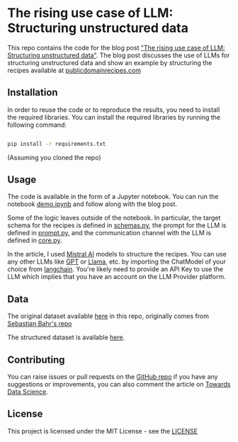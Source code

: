 # The rising use case of LLM: Structuring unstructured data

This repo contains the code for the blog post ["The rising use case of LLM: Structuring unstructured data"](https://towardsdatascience.com/the-lesser-known-rising-application-of-llms-775834116477). 
The blog post discusses the use of LLMs for structuring unstructured data and show an example by structuring the recipes available at [publicdomainrecipes.com](https://publicdomainrecipes.com/)

## Installation

In order to reuse the code or to reproduce the results, you need to install the required libraries. You can install the required libraries by running the following command:

```bash

pip install -r requirements.txt

```

(Assuming you cloned the repo)

## Usage

The code is available in the form of a Jupyter notebook. You can run the notebook [demo.ipynb](https://github.com/VianneyMI/baker/blob/main/demo.ipynb) and follow along with the blog post.

Some of the logic leaves outside of the notebook.
In particular, the target schema for the recipes is defined in [schemas.py](https://github.com/VianneyMI/baker/blob/main/schemas.py), the prompt for the LLM is defined in [prompt.py](https://github.com/VianneyMI/baker/blob/main/prompt.py), and the communication channel with the LLM is defined in [core.py](https://github.com/VianneyMI/baker/blob/main/core.py).

In the article, I used [Mistral AI](https://mistral.ai/) models to structure the recipes. You can use any other LLMs like [GPT](https://openai.com/index/gpt-4/) or [Llama](https://llama.meta.com/), etc. by importing the ChatModel of your choice from [langchain](https://www.langchain.com/).
You're likely need to provide an API Key to use the LLM which implies that you have an account on the LLM Provider platform.

## Data

The original dataset available [here](https://github.com/VianneyMI/baker/blob/main/data/input/recipes_v1.json) in this repo, originally comes from [Sebastian Bahr's repo](https://github.com/sebastianbahr/RecipeRecommender)

The structured dataset is available [here](https://github.com/VianneyMI/baker/blob/main/data/output/parsed_recipes_all_8x7b.json).

## Contributing

You can  raise issues or pull requests on the [GitHub repo](https://github.com/VianneyMI/baker/issues) if you have any suggestions or improvements, you can also comment the article on [Towards Data Science](https://towardsdatascience.com/the-lesser-known-rising-application-of-llms-775834116477).

## License

This project is licensed under the MIT License - see the [LICENSE](https://github.com/VianneyMI/baker/blob/main/LICENSE)
